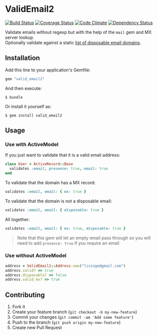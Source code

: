 # ValidEmail2
[![Build Status](https://travis-ci.org/lisinge/valid_email2.png?branch=master)](https://travis-ci.org/lisinge/valid_email2)
[![Coverage Status](https://coveralls.io/repos/lisinge/valid_email2/badge.png)](https://coveralls.io/r/lisinge/valid_email2)
[![Code Climate](https://codeclimate.com/github/lisinge/valid_email2.png)](https://codeclimate.com/github/lisinge/valid_email2)
[![Dependency Status](https://gemnasium.com/lisinge/valid_email2.png)](https://gemnasium.com/lisinge/valid_email2)

Validate emails without regexp but with the help of the `mail` gem and MX server lookup.  
Optionally validate against a static [list of disposable email domains](vendor/disposable_emails.yml).

## Installation

Add this line to your application's Gemfile:

```ruby
gem "valid_email2"
```

And then execute:

    $ bundle

Or install it yourself as:

    $ gem install valid_email2

## Usage

### Use with ActiveModel

If you just want to validate that it is a valid email address:
```ruby
class User < ActiveRecord::Base
  validates :email, presence: true, email: true
end
```

To validate that the domain has a MX record:  
```ruby
validates :email, email: { mx: true }
```

To validate that the domain is not a disposable email:  
```ruby
validates :email, email: { disposable: true }
```

All together:  
```ruby
validates :email, email: { mx: true, disposable: true }
```

> Note that this gem will let an empty email pass through so you will need to
> add `presence: true` if you require an email

### Use without ActiveModel

```ruby
address = ValidEmail2::Address.new("lisinge@gmail.com")
address.valid? => true
address.disposable? => false
address.valid_mx? => true
```

## Contributing

1. Fork it
2. Create your feature branch (`git checkout -b my-new-feature`)
3. Commit your changes (`git commit -am 'Add some feature'`)
4. Push to the branch (`git push origin my-new-feature`)
5. Create new Pull Request
